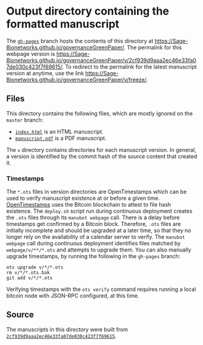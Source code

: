 # Output directory containing the formatted manuscript

The [`gh-pages`](https://github.com/Sage-Bionetworks/governanceGreenPaper/tree/gh-pages) branch hosts the contents of this directory at <https://Sage-Bionetworks.github.io/governanceGreenPaper/>.
The permalink for this webpage version is <https://Sage-Bionetworks.github.io/governanceGreenPaper/v/2cf939d9aaa2ec46e33fa07de030c423f7f69615/>.
To redirect to the permalink for the latest manuscript version at anytime, use the link <https://Sage-Bionetworks.github.io/governanceGreenPaper/v/freeze/>.

## Files

This directory contains the following files, which are mostly ignored on the `master` branch:

+ [`index.html`](index.html) is an HTML manuscript.
+ [`manuscript.pdf`](manuscript.pdf) is a PDF manuscript.

The `v` directory contains directories for each manuscript version.
In general, a version is identified by the commit hash of the source content that created it.

### Timestamps

The `*.ots` files in version directories are OpenTimestamps which can be used to verify manuscript existence at or before a given time.
[OpenTimestamps](https://opentimestamps.org/) uses the Bitcoin blockchain to attest to file hash existence.
The `deploy.sh` script run during continuous deployment creates the `.ots` files through its `manubot webpage` call.
There is a delay before timestamps get confirmed by a Bitcoin block.
Therefore, `.ots` files are initially incomplete and should be upgraded at a later time, so that they no longer rely on the availability of a calendar server to verify.
The `manubot webpage` call during continuous deployment identifies files matched by `webpage/v/**/*.ots` and attempts to upgrade them.
You can also manually upgrade timestamps, by running the following in the `gh-pages` branch:

```shell
ots upgrade v/*/*.ots
rm v/*/*.ots.bak
git add v/*/*.ots
```

Verifying timestamps with the `ots verify` command requires running a local bitcoin node with JSON-RPC configured, at this time.

## Source

The manuscripts in this directory were built from
[`2cf939d9aaa2ec46e33fa07de030c423f7f69615`](https://github.com/Sage-Bionetworks/governanceGreenPaper/commit/2cf939d9aaa2ec46e33fa07de030c423f7f69615).
